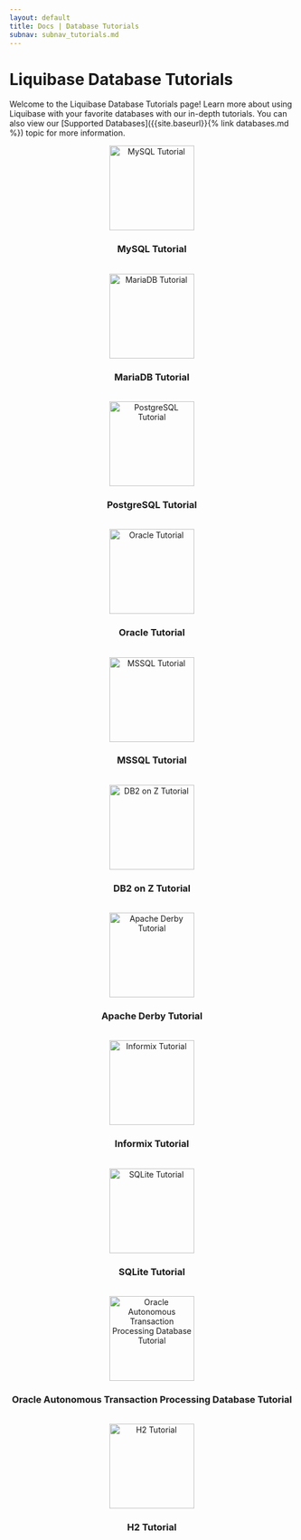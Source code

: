 ```yaml
---
layout: default
title: Docs | Database Tutorials
subnav: subnav_tutorials.md
---
```

# Liquibase Database Tutorials

Welcome to the Liquibase Database Tutorials page! Learn more about using Liquibase with your favorite databases with
 our in-depth tutorials. You can also view our [Supported Databases]({{site.baseurl}}{% link databases.md %}) topic for more information.

<div class="tile-container">
    <div class="tile-item" align="center">
        <a href="{{site.baseurl}}{% link documentation/tutorials/mysql.md %}"><img src="{{site.baseurl}}{% link images/documentation/Tutorials/mysql.png %}" width="150px" alt="MySQL Tutorial"></a>
        <h3>MySQL Tutorial</h3>
        <br>
    </div>
    <div class="tile-item" align="center">
        <a href="{{site.baseurl}}{% link documentation/tutorials/mariadb.md %}"><img src="{{site.baseurl}}{% link images/documentation/Tutorials/mariadb.png %}" width="150px" alt="MariaDB Tutorial"></a>
        <h3>MariaDB Tutorial</h3>
        <br>
    </div>
    <div class="tile-item" align="center">
        <a href="{{site.baseurl}}{% link documentation/tutorials/postgresql.md %}"><img src="{{site.baseurl}}{% link images/documentation/Tutorials/postgresql.png %}" width="150px" alt="PostgreSQL Tutorial"></a>
        <h3>PostgreSQL Tutorial</h3>
        <br>
    </div>
    <div class="tile-item" align="center">
        <a href="{{site.baseurl}}{% link documentation/tutorials/oracle.md %}"><img src="{{site.baseurl}}{% link images/documentation/Tutorials/oracle.png %}" width="150px" alt="Oracle Tutorial"></a>
        <h3>Oracle Tutorial</h3>
        <br>
    </div>
    <div class="tile-item" align="center">
        <a href="{{site.baseurl}}{% link documentation/tutorials/mssql.md %}"><img src="{{site.baseurl}}{% link images/documentation/Tutorials/mssql.png %}" width="150px" alt="MSSQL Tutorial"></a>
        <h3>MSSQL Tutorial</h3>
        <br>
    </div>
    <div class="tile-item" align="center">
        <a href="{{site.baseurl}}{% link documentation/tutorials/db2onz.md %}"><img src="{{site.baseurl}}{% link images/documentation/Tutorials/DB2.png %}" width="150px" alt="DB2 on Z Tutorial"></a>
        <h3>DB2 on Z Tutorial</h3>
        <br>
    </div>
    <div class="tile-item" align="center">
        <a href="{{site.baseurl}}{% link documentation/tutorials/apache-derby.md %}"><img src="{{site.baseurl}}{% link images/documentation/Tutorials/derbylogo.png %}" width="150px" alt="Apache Derby Tutorial"></a>
        <h3>Apache Derby Tutorial</h3>
        <br>
    </div>
    <div class="tile-item" align="center">
        <a href="{{site.baseurl}}{% link documentation/tutorials/informix.md %}"><img src="{{site.baseurl}}{% link images/documentation/Tutorials/informix.png %}" width="150px" height="150px" alt="Informix Tutorial"></a>
        <h3>Informix Tutorial</h3>
        <br>
    </div>
    <div class="tile-item" align="center">
        <a href="{{site.baseurl}}{% link documentation/tutorials/sqlite.md %}"><img src="{{site.baseurl}}{% link images/documentation/Tutorials/sqlite.png %}" width="150px" alt="SQLite Tutorial"></a>
        <h3>SQLite Tutorial</h3>
        <br>
    </div>
    <div class="tile-item" align="center">
        <a href="/documentation/tutorials/oracle_autonomous_transaction_processing_database.html"><img src="/images/documentation/Tutorials/oracle_atp.png" width="150px" alt="Oracle Autonomous Transaction Processing Database Tutorial"></a>
        <h3>Oracle Autonomous Transaction Processing Database Tutorial</h3>
        <br>
    </div>
    <div class="tile-item" align="center">
        <a href="/documentation/tutorials/h2.html"><img src="/images/documentation/Tutorials/h2.png" width="150px" alt="H2 Tutorial"></a>
        <h3>H2 Tutorial</h3>
        <br>
    </div>
</div>
